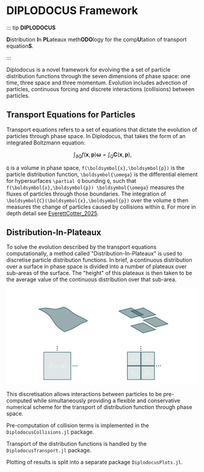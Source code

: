 # DIPLODOCUS Framework

::: tip **DIPLODOCUS**

**D**istribution **I**n **PL**ateaux meth**ODO**logy for the comp**U**tation of transport equation**S**.

:::

Diplodocus is a novel framework for evolving the a set of particle distribution functions through the seven dimensions of phase space: one time, three space and three momentum. Evolution includes advection of particles, continuous forcing and discrete interactions (collisions) between particles.   

## Transport Equations for Particles
Transport equations refers to a set of equations that dictate the evolution of particles through phase space. In Diplodocus, that takes the form of an integrated Boltzmann equation: 
```math
\int_{\partial Q} f(\boldsymbol{x},\boldsymbol{p}) \boldsymbol{\omega} = \int_{Q} \boldsymbol{C}(\boldsymbol{x},\boldsymbol{p}),
```
``Q`` is a volume in phase space, ``f(\boldsymbol{x},\boldsymbol{p})`` is the particle distribution function, ``\boldsymbol{\omega}`` is the differential element for hypersurfaces ``\partial Q`` bounding ``Q``, such that ``f(\boldsymbol{x},\boldsymbol{p}) \boldsymbol{\omega}`` measures the fluxes of particles through those boundaries. The integration of ``\boldsymbol{C}(\boldsymbol{x},\boldsymbol{p})`` over the volume ``Q`` then measures the change of particles caused by collisions within ``Q``. For more in depth detail see [EverettCotter_2025](@citep).

## Distribution-In-Plateaux
To solve the evolution described by the transport equations computationally, a method called "Distribution-In-Plateaux" is used to discretise particle distribution functions. In brief, a continuous distribution over a surface in phase space is divided into a number of plateaux over sub-areas of the surface. The "height" of this plateaux is then taken to be the average value of the continuous distribution over that sub-area. 

![DIP](./../assets/DIP_Dark.svg)

This discretisation allows interactions between particles to be pre-computed while simultaneously providing a flexible and conservative numerical scheme for the transport of distribution function through phase space. 

Pre-computation of collision terms is implemented in the `DiplodocusCollisions.jl` package. 

Transport of the distribution functions is handled by the `DiplodocusTransport.jl` package.

Plotting of results is split into a separate package `DiplodocusPlots.jl`.

